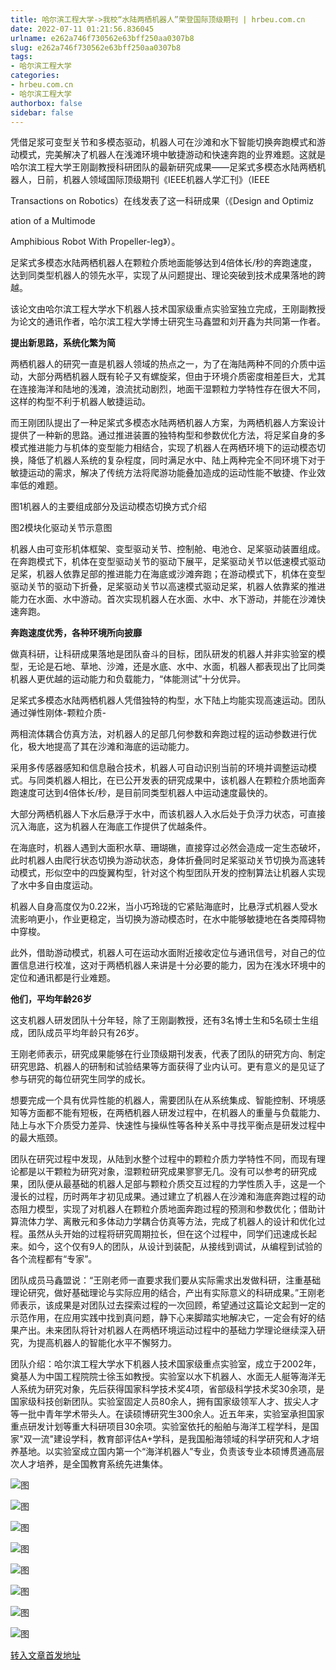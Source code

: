 ```yaml
---
title: 哈尔滨工程大学->我校“水陆两栖机器人”荣登国际顶级期刊 | hrbeu.com.cn
date: 2022-07-11 01:21:56.836045
urlname: e262a746f730562e63bff250aa0307b8
slug: e262a746f730562e63bff250aa0307b8
tags: 
- 哈尔滨工程大学
categories:
- hrbeu.com.cn
- 哈尔滨工程大学
authorbox: false
sidebar: false
---
```

凭借足浆可变型关节和多模态驱动，机器人可在沙滩和水下智能切换奔跑模式和游动模式，完美解决了机器人在浅滩环境中敏捷游动和快速奔跑的业界难题。这就是哈尔滨工程大学王刚副教授科研团队的最新研究成果——足桨式多模态水陆两栖机器人，日前，机器人领域国际顶级期刊《IEEE机器人学汇刊》（IEEE

Transactions on Robotics）在线发表了这一科研成果（《Design and Optimiz
<!--more-->
ation of a Multimode

Amphibious Robot With Propeller-leg》）。

足桨式多模态水陆两栖机器人在颗粒介质地面能够达到4倍体长/秒的奔跑速度，达到同类型机器人的领先水平，实现了从问题提出、理论突破到技术成果落地的跨越。

该论文由哈尔滨工程大学水下机器人技术国家级重点实验室独立完成，王刚副教授为论文的通讯作者，哈尔滨工程大学博士研究生马鑫盟和刘开鑫为共同第一作者。

**提出新思路，系统化繁为简**

两栖机器人的研究一直是机器人领域的热点之一，为了在海陆两种不同的介质中运动，大部分两栖机器人既有轮子又有螺旋桨，但由于环境介质密度相差巨大，尤其在连接海洋和陆地的浅滩，浪流扰动剧烈，地面干湿颗粒力学特性存在很大不同，这样的构型不利于机器人敏捷运动。

而王刚团队提出了一种足桨式多模态水陆两栖机器人方案，为两栖机器人方案设计提供了一种新的思路。通过推进装置的独特构型和参数优化方法，将足桨自身的多模式推进能力与机体的变型能力相结合，实现了机器人在两栖环境下的运动模态切换，降低了机器人系统的复杂程度，同时满足水中、陆上两种完全不同环境下对于敏捷运动的需求，解决了传统方法将爬游功能叠加造成的运动性能不敏捷、作业效率低的难题。

图1机器人的主要组成部分及运动模态切换方式介绍

图2模块化驱动关节示意图

机器人由可变形机体框架、变型驱动关节、控制舱、电池仓、足桨驱动装置组成。在奔跑模式下，机体在变型驱动关节的驱动下展平，足桨驱动关节以低速模式驱动足桨，机器人依靠足部的推进能力在海底或沙滩奔跑；在游动模式下，机体在变型驱动关节的驱动下折叠，足桨驱动关节以高速模式驱动足桨，机器人依靠桨的推进能力在水面、水中游动。首次实现机器人在水面、水中、水下游动，并能在沙滩快速奔跑。

**奔跑速度优秀，各种环境所向披靡**

做真科研，让科研成果落地是团队奋斗的目标，团队研发的机器人并非实验室的模型，无论是石地、草地、沙滩，还是水底、水中、水面，机器人都表现出了比同类机器人更优越的运动能力和负载能力，“体能测试”十分优异。

足桨式多模态水陆两栖机器人凭借独特的构型，水下陆上均能实现高速运动。团队通过弹性刚体-颗粒介质-

两相流体耦合仿真方法，对机器人的足部几何参数和奔跑过程的运动参数进行优化，极大地提高了其在沙滩和海底的运动能力。

采用多传感器感知和信息融合技术，机器人可自动识别当前的环境并调整运动模式。与同类机器人相比，在已公开发表的研究成果中，该机器人在颗粒介质地面奔跑速度可达到4倍体长/秒，是目前同类型机器人中运动速度最快的。

大部分两栖机器人下水后悬浮于水中，而该机器人入水后处于负浮力状态，可直接沉入海底，这为机器人在海底工作提供了优越条件。

在海底时，机器人遇到大面积水草、珊瑚礁，直接穿过必然会造成一定生态破坏，此时机器人由爬行状态切换为游动状态，身体折叠同时足桨驱动关节切换为高速转动模式，形似空中的四旋翼构型，针对这个构型团队开发的控制算法让机器人实现了水中多自由度运动。

机器人自身高度仅为0.22米，当小巧玲珑的它紧贴海底时，比悬浮式机器人受水流影响更小，作业更稳定，当切换为游动模态时，在水中能够敏捷地在各类障碍物中穿梭。

此外，借助游动模式，机器人可在运动水面附近接收定位与通讯信号，对自己的位置信息进行校准，这对于两栖机器人来讲是十分必要的能力，因为在浅水环境中的定位和通讯都是行业难题。

**他们，平均年龄26岁**

这支机器人研发团队十分年轻，除了王刚副教授，还有3名博士生和5名硕士生组成，团队成员平均年龄只有26岁。

王刚老师表示，研究成果能够在行业顶级期刊发表，代表了团队的研究方向、制定研究思路、机器人的研制和试验结果等方面获得了业内认可。更有意义的是见证了参与研究的每位研究生同学的成长。

想要完成一个具有优异性能的机器人，需要团队在从系统集成、智能控制、环境感知等方面都不能有短板，在两栖机器人研发过程中，在机器人的重量与负载能力、陆上与水下介质受力差异、快速性与操纵性等各种关系中寻找平衡点是研发过程中的最大瓶颈。

团队在研究过程中发现，从陆到水整个过程中的颗粒介质力学特性不同，而现有理论都是以干颗粒为研究对象，湿颗粒研究成果寥寥无几。没有可以参考的研究成果，团队便从最基础的机器人足部与颗粒介质交互过程的力学性质入手，这是一个漫长的过程，历时两年才初见成果。通过建立了机器人在沙滩和海底奔跑过程的动态阻力模型，实现了对机器人在颗粒介质地面奔跑过程的预测和参数优化；借助计算流体力学、离散元和多体动力学耦合仿真等方法，完成了机器人的设计和优化过程。虽然从头开始的过程将研究周期拉长，但在这个过程中，同学们迅速成长起来。如今，这个仅有9人的团队，从设计到装配，从接线到调试，从编程到试验的各个流程都有“专家”。

团队成员马鑫盟说：“王刚老师一直要求我们要从实际需求出发做科研，注重基础理论研究，做好基础理论与实际应用的结合，产出有实际意义的科研成果。”王刚老师表示，该成果是对团队过去探索过程的一次回顾，希望通过这篇论文起到一定的示范作用，在应用实践中找到真问题，静下心来脚踏实地解决它，一定会有好的结果产出。未来团队将针对机器人在两栖环境运动过程中的基础力学理论继续深入研究，为提高机器人的智能化水平不懈努力。

团队介绍：哈尔滨工程大学水下机器人技术国家级重点实验室，成立于2002年，奠基人为中国工程院院士徐玉如教授。实验室以水下机器人、水面无人艇等海洋无人系统为研究对象，先后获得国家科学技术奖4项，省部级科学技术奖30余项，是国家级科技创新团队。实验室固定人员80余人，拥有国家级领军人才、拔尖人才等一批中青年学术带头人。在读硕博研究生300余人。近五年来，实验室承担国家重点研发计划等重大科研项目30余项。实验室依托的船舶与海洋工程学科，是国家"双一流"建设学科，教育部评估A+学科，是我国船海领域的科学研究和人才培养基地。以实验室成立国内第一个“海洋机器人”专业，负责该专业本硕博贯通高层次人才培养，是全国教育系统先进集体。

![图](http://gongxue.cn/__local/A/5D/C0/3226B8C79733B470AECEED5F2B6_E13B91E7_1ACA7.jpg)

![图](http://gongxue.cn/__local/C/C5/5C/CFC767230EBE66666B522AAC700_15CB5884_FCA9.jpg)

![图](http://gongxue.cn/__local/D/15/F6/2539C33308C42F82ED34D71A9DF_B80BA5D7_151EE.jpg)

![图](http://gongxue.cn/__local/5/73/50/B051E847D68BDBCEC21A9D77977_709C14B6_E886.jpg)

![图](http://gongxue.cn/__local/D/73/88/66D23412ADD2A929EE10CA0F578_0F9DE45E_11E90.jpg)

![图](http://gongxue.cn/__local/A/D7/B2/8E73DB41FA4EFFE98C26869FC7D_75BBF1A7_18D9F.jpg)

![图](http://gongxue.cn/__local/F/99/0A/4BFE296BEA4A1A98DFF4AEE3B16_35458F3C_1AA23.jpg)

![图](http://gongxue.cn/__local/D/A6/DD/D6AF6F7D6A6330545038DA61D22_A8CF0198_2BB67.jpg)

[转入文章首发地址](http://gongxue.cn/info/1141/72320.htm)